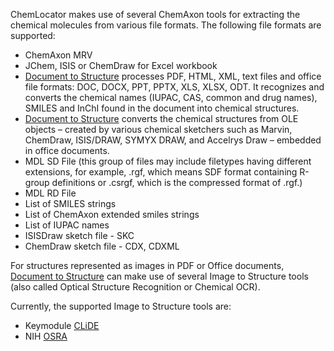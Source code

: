 ChemLocator makes use of several ChemAxon tools for extracting the chemical molecules from various file formats. The following file formats are supported:

- ChemAxon MRV
- JChem, ISIS or ChemDraw for Excel workbook
- [Document to Structure](https://docs.chemaxon.com/Document_to_Structure_User_Guide.html) processes PDF, HTML, XML, text files and office file formats: DOC, DOCX, PPT, PPTX, XLS, XLSX, ODT. It recognizes and converts the chemical names (IUPAC, CAS, common and drug names), SMILES and InChI found in the document into chemical structures.
- [Document to Structure](https://docs.chemaxon.com/Document_to_Structure_User_Guide.html) converts the chemical structures from OLE objects – created by various chemical sketchers such as Marvin, ChemDraw, ISIS/DRAW, SYMYX DRAW, and Accelrys Draw – embedded in office documents.
- MDL SD File (this group of files may include filetypes having different extensions, for example, .rgf, which means SDF format containing R-group definitions or .csrgf, which is the compressed format of .rgf.)
- MDL RD File
- List of SMILES strings
- List of ChemAxon extended smiles strings
- List of IUPAC names
- ISISDraw sketch file - SKC
- ChemDraw sketch file - CDX, CDXML


For structures represented as images in PDF or Office documents, [Document to Structure](https://docs.chemaxon.com/Document_to_Structure_User_Guide.html) can make use of several Image to Structure tools (also called Optical Structure Recognition or Chemical OCR).

Currently, the supported Image to Structure tools are:

- Keymodule [CLiDE](http://www.keymodule.co.uk/products/clide/clide-batch.html)
- NIH [OSRA](https://cactus.nci.nih.gov/osra/)
